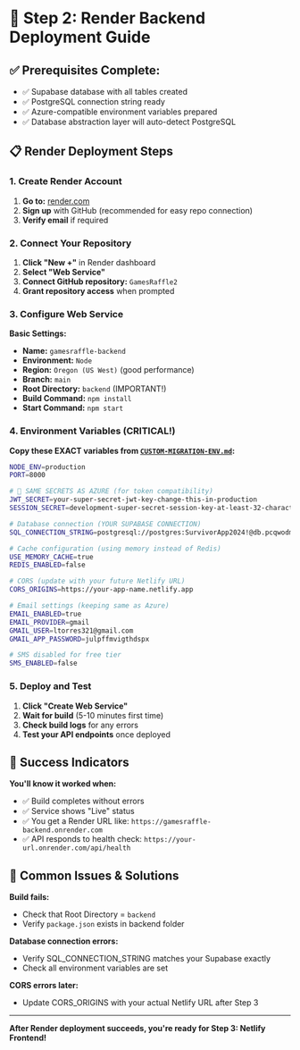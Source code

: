 # 🚀 Step 2: Render Backend Deployment Guide

## ✅ Prerequisites Complete:
- ✅ Supabase database with all tables created
- ✅ PostgreSQL connection string ready
- ✅ Azure-compatible environment variables prepared
- ✅ Database abstraction layer will auto-detect PostgreSQL

## 📋 Render Deployment Steps

### 1. Create Render Account
1. **Go to:** [render.com](https://render.com)
2. **Sign up** with GitHub (recommended for easy repo connection)
3. **Verify email** if required

### 2. Connect Your Repository
1. **Click "New +"** in Render dashboard
2. **Select "Web Service"**
3. **Connect GitHub repository:** `GamesRaffle2`
4. **Grant repository access** when prompted

### 3. Configure Web Service
**Basic Settings:**
- **Name:** `gamesraffle-backend`
- **Environment:** `Node`
- **Region:** `Oregon (US West)` (good performance)
- **Branch:** `main` 
- **Root Directory:** `backend` (IMPORTANT!)
- **Build Command:** `npm install`
- **Start Command:** `npm start`

### 4. Environment Variables (CRITICAL!)
**Copy these EXACT variables from [`CUSTOM-MIGRATION-ENV.md`](CUSTOM-MIGRATION-ENV.md):**

```bash
NODE_ENV=production
PORT=8000

# 🔑 SAME SECRETS AS AZURE (for token compatibility)
JWT_SECRET=your-super-secret-jwt-key-change-this-in-production
SESSION_SECRET=development-super-secret-session-key-at-least-32-characters-long-for-games-raffle

# Database connection (YOUR SUPABASE CONNECTION)
SQL_CONNECTION_STRING=postgresql://postgres:SurvivorApp2024!@db.pcqwodmgcstlburfpwfy.supabase.co:5432/postgres

# Cache configuration (using memory instead of Redis)
USE_MEMORY_CACHE=true
REDIS_ENABLED=false

# CORS (update with your future Netlify URL)
CORS_ORIGINS=https://your-app-name.netlify.app

# Email settings (keeping same as Azure)
EMAIL_ENABLED=true
EMAIL_PROVIDER=gmail
GMAIL_USER=ltorres321@gmail.com
GMAIL_APP_PASSWORD=julpffmvigthdspx

# SMS disabled for free tier
SMS_ENABLED=false
```

### 5. Deploy and Test
1. **Click "Create Web Service"**
2. **Wait for build** (5-10 minutes first time)
3. **Check build logs** for any errors
4. **Test your API endpoints** once deployed

## 🎯 Success Indicators

**You'll know it worked when:**
- ✅ Build completes without errors
- ✅ Service shows "Live" status  
- ✅ You get a Render URL like: `https://gamesraffle-backend.onrender.com`
- ✅ API responds to health check: `https://your-url.onrender.com/api/health`

## 🚨 Common Issues & Solutions

**Build fails:** 
- Check that Root Directory = `backend`
- Verify `package.json` exists in backend folder

**Database connection errors:**
- Verify SQL_CONNECTION_STRING matches your Supabase exactly
- Check all environment variables are set

**CORS errors later:**
- Update CORS_ORIGINS with your actual Netlify URL after Step 3

---

**After Render deployment succeeds, you're ready for Step 3: Netlify Frontend!**